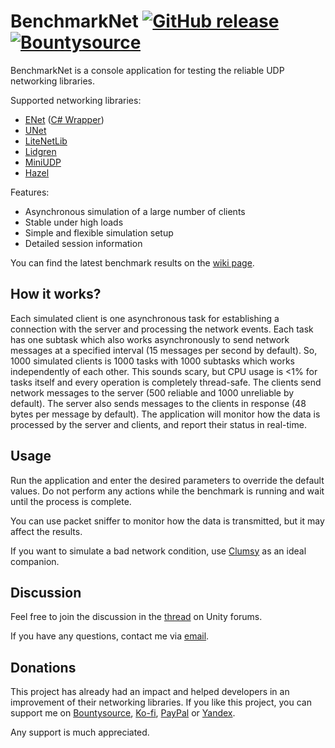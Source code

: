 # BenchmarkNet [![GitHub release](https://img.shields.io/github/release/nxrighthere/BenchmarkNet.svg)](https://github.com/nxrighthere/BenchmarkNet/releases) [![Bountysource](https://img.shields.io/badge/bountysource-donate-green.svg)](https://salt.bountysource.com/checkout/amount?team=nxrighthere)
BenchmarkNet is a console application for testing the reliable UDP networking libraries.

Supported networking libraries:
- [ENet](https://github.com/lsalzman/enet "ENet") ([C# Wrapper](https://github.com/NateShoffner/ENetSharp "C# Wrapper"))
- [UNet](https://docs.unity3d.com/Manual/UNetUsingTransport.html "UNet")
- [LiteNetLib](https://github.com/RevenantX/LiteNetLib "LiteNetLib")
- [Lidgren](https://github.com/lidgren/lidgren-network-gen3 "Lidgren")
- [MiniUDP](https://github.com/ashoulson/MiniUDP "MiniUDP")
- [Hazel](https://github.com/DarkRiftNetworking/Hazel-Networking "Hazel")

Features:
- Asynchronous simulation of a large number of clients
- Stable under high loads
- Simple and flexible simulation setup
- Detailed session information

You can find the latest benchmark results on the [wiki page](https://github.com/nxrighthere/BenchmarkNet/wiki/Benchmark-Results).

How it works?
--------
Each simulated client is one asynchronous task for establishing a connection with the server and processing the network events. Each task has one subtask which also works asynchronously to send network messages at a specified interval (15 messages per second by default). So, 1000 simulated clients is 1000 tasks with 1000 subtasks which works independently of each other. This sounds scary, but CPU usage is <1% for tasks itself and every operation is completely thread-safe. The clients send network messages to the server (500 reliable and 1000 unreliable by default). The server also sends messages to the clients in response (48 bytes per message by default). The application will monitor how the data is processed by the server and clients, and report their status in real-time.

Usage
--------
Run the application and enter the desired parameters to override the default values. Do not perform any actions while the benchmark is running and wait until the process is complete.

You can use packet sniffer to monitor how the data is transmitted, but it may affect the results.

If you want to simulate a bad network condition, use [Clumsy](http://jagt.github.io/clumsy/ "Clumsy") as an ideal companion.

Discussion
--------
Feel free to join the discussion in the [thread](https://forum.unity.com/threads/benchmarknet-stress-test-for-enet-unet-litenetlib-lidgren-and-miniudp.512507 "thread") on Unity forums.

If you have any questions, contact me via [email](mailto:nxrighthere@gmail.com "email").

Donations
--------
This project has already had an impact and helped developers in an improvement of their networking libraries. If you like this project, you can support me on [Bountysource](https://salt.bountysource.com/checkout/amount?team=nxrighthere), [Ko-fi](https://ko-fi.com/nxrighthere "Ko-fi"), [PayPal](https://www.paypal.me/nxrighthere "PayPal") or [Yandex](https://money.yandex.ru/quickpay/shop-widget?writer=seller&targets=nxrighthere&targets-hint=&default-sum=100&button-text=14&payment-type-choice=on&mobile-payment-type-choice=on&hint=&successURL=&quickpay=shop&account=41001289261209 "Yandex").

Any support is much appreciated.
